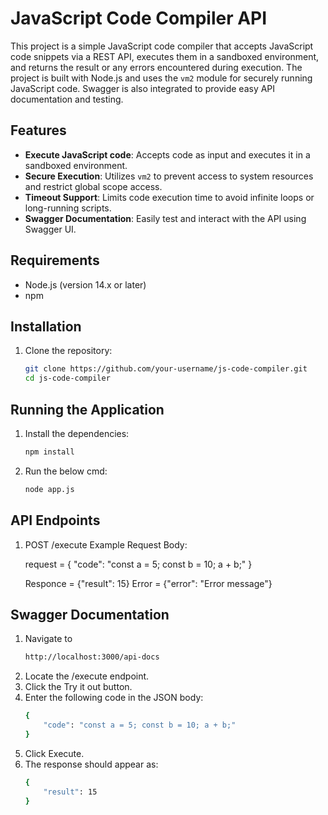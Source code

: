 # JavaScript Code Compiler API

This project is a simple JavaScript code compiler that accepts JavaScript code snippets via a REST API, executes them in a sandboxed environment, and returns the result or any errors encountered during execution. The project is built with Node.js and uses the `vm2` module for securely running JavaScript code. Swagger is also integrated to provide easy API documentation and testing.

## Features
- **Execute JavaScript code**: Accepts code as input and executes it in a sandboxed environment.
- **Secure Execution**: Utilizes `vm2` to prevent access to system resources and restrict global scope access.
- **Timeout Support**: Limits code execution time to avoid infinite loops or long-running scripts.
- **Swagger Documentation**: Easily test and interact with the API using Swagger UI.

## Requirements
- Node.js (version 14.x or later)
- npm

## Installation
1. Clone the repository:
   ```bash
   git clone https://github.com/your-username/js-code-compiler.git
   cd js-code-compiler


## Running the Application
1. Install the dependencies:
    ```bash
    npm install
2. Run the below cmd:
    ```bash
    node app.js
    

## API Endpoints
1. POST /execute
    Example Request Body: 
    
    request = {
        "code": "const a = 5; const b = 10; a + b;"
    } 

    Responce = {"result": 15}
    Error    = {"error": "Error message"}

## Swagger Documentation
1.  Navigate to
    ```bash
    http://localhost:3000/api-docs
2.  Locate the /execute endpoint.
3.  Click the Try it out button.
3.  Enter the following code in the JSON body:
    ```bash
    {
        "code": "const a = 5; const b = 10; a + b;"
    }
4.  Click Execute.
5.  The response should appear as:
    ```bash
    {
        "result": 15
    }
